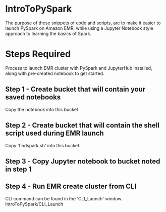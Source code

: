 # IntroToPySpark

The purpose of these snippets of code and scripts, are to make it easier to launch PySpark on Amazon EMR, while using a Jupyter Notebook style approach to learning the basics of Spark.

# Steps Required
Process to launch EMR cluster with PySpark and JupyterHub installed, along with pre-created notebook to get started.
## Step 1 - Create bucket that will contain your saved notebooks
Copy the notebook into this bucket
## Step 2 - Create bucket that will contain the shell script used during EMR launch
Copy 'findspark.sh' into this bucket.

## Step 3 - Copy Jupyter notebook to bucket noted in step 1
## Step 4 - Run EMR create cluster from CLI
CLI command can be found in the 'CLI_Launch' window.
        IntroToPySpark/CLI_Launch
      
